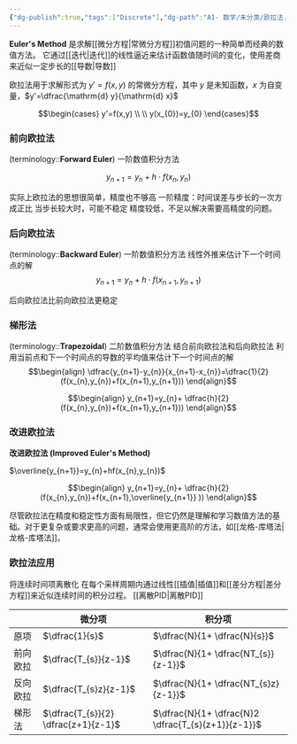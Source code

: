 ```yaml
---
{"dg-publish":true,"tags":["Discrete"],"dg-path":"A1- 数学/未分类/欧拉法.md","permalink":"/A1- 数学/未分类/欧拉法/","dgPassFrontmatter":true,"noteIcon":"","created":"2024-06-09T18:41:45.529+08:00","updated":"2025-04-14T18:35:25.395+08:00"}
---
```



**Euler's Method**
是求解[[微分方程\|常微分方程]]初值问题的一种简单而经典的数值方法。
它通过[[迭代\|迭代]]的线性逼近来估计函数值随时间的变化，使用差商来近似一定步长的[[导数\|导数]]

欧拉法用于求解形式为 $y' = f (x, y)$ 的常微分方程，其中 $y$ 是未知函数，$x$ 为自变量，$y'=\dfrac{\mathrm{d} y}{\mathrm{d} x}$

$$\begin{cases}
y'=f(x,y) \\
 \\
y(x_{0})=y_{0}
\end{cases}$$

### 前向欧拉法
(terminology::**Forward Euler**) 一阶数值积分方法

$$y_{n+1} = y_n + h \cdot f (x_n, y_n)$$

实际上欧拉法的思想很简单，精度也不够高
一阶精度：时间误差与步长的一次方成正比
当步长较大时，可能不稳定
精度较低，不足以解决需要高精度的问题。

### 后向欧拉法
(terminology::**Backward Euler**) 一阶数值积分方法
线性外推来估计下一个时间点的解
$$y_{n+1} = y_n + h \cdot f (x_{n+1}, y_{n+1})$$

后向欧拉法比前向欧拉法更稳定

### 梯形法
(terminology::**Trapezoidal**) 二阶数值积分方法
结合前向欧拉法和后向欧拉法
利用当前点和下一个时间点的导数的平均值来估计下一个时间点的解
$$\begin{align}
\dfrac{y_{n+1}-y_{n}}{x_{n+1}-x_{n}}=\dfrac{1}{2}(f(x_{n},y_{n})+f(x_{n+1},y_{n+1}))
\end{align}$$

$$\begin{align}
y_{n+1}=y_{n}+ \dfrac{h}{2}(f(x_{n},y_{n})+f(x_{n+1},y_{n+1}))
\end{align}$$

### 改进欧拉法
**改进欧拉法 (Improved Euler's Method)**

$\overline{y_{n+1}}=y_{n}+hf(x_{n},y_{n})$

$$\begin{align}
y_{n+1}=y_{n}+ \dfrac{h}{2}(f(x_{n},y_{n})+f(x_{n+1},\overline{y_{n+1}}  ))
\end{align}$$


尽管欧拉法在精度和稳定性方面有局限性，但它仍然是理解和学习数值方法的基础。对于更复杂或要求更高的问题，通常会使用更高阶的方法，如[[龙格-库塔法\|龙格-库塔法]]。
### 欧拉法应用
将连续时间项离散化
在每个采样周期内通过线性[[插值\|插值]]和[[差分方程\|差分方程]]来近似连续时间的积分过程。
[[离散PID\|离散PID]]

|      | 微分项<br>                             | 积分项                                                |
| ---- | ----------------------------------- | -------------------------------------------------- |
| 原项   | $\dfrac{1}{s}$                      | $\dfrac{N}{1+ \dfrac{N}{s}}$                       |
| 前向欧拉 | $\dfrac{T_{s}}{z-1}$                | $\dfrac{N}{1+ \dfrac{NT_{s}}{z-1}}$                |
| 反向欧拉 | $\dfrac{T_{s}z}{z-1}$               | $\dfrac{N}{1+ \dfrac{NT_{s}z}{z-1}}$               |
| 梯形法  | $\dfrac{T_{s}}{2} \dfrac{z+1}{z-1}$ | $\dfrac{N}{1+ \dfrac{N}2 \dfrac{T_{s}(z+1)}{z-1}}$ |
